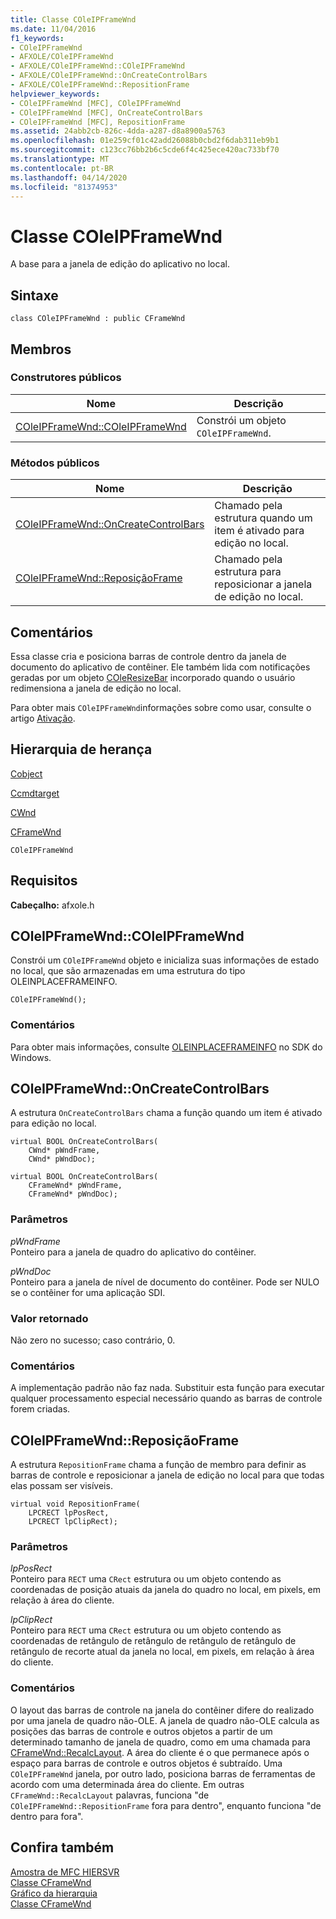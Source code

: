 ```yaml
---
title: Classe COleIPFrameWnd
ms.date: 11/04/2016
f1_keywords:
- COleIPFrameWnd
- AFXOLE/COleIPFrameWnd
- AFXOLE/COleIPFrameWnd::COleIPFrameWnd
- AFXOLE/COleIPFrameWnd::OnCreateControlBars
- AFXOLE/COleIPFrameWnd::RepositionFrame
helpviewer_keywords:
- COleIPFrameWnd [MFC], COleIPFrameWnd
- COleIPFrameWnd [MFC], OnCreateControlBars
- COleIPFrameWnd [MFC], RepositionFrame
ms.assetid: 24abb2cb-826c-4dda-a287-d8a8900a5763
ms.openlocfilehash: 01e259cf01c42add26088b0cbd2f6dab311eb9b1
ms.sourcegitcommit: c123cc76bb2b6c5cde6f4c425ece420ac733bf70
ms.translationtype: MT
ms.contentlocale: pt-BR
ms.lasthandoff: 04/14/2020
ms.locfileid: "81374953"
---
```

# <a name="coleipframewnd-class"></a>Classe COleIPFrameWnd

A base para a janela de edição do aplicativo no local.

## <a name="syntax"></a>Sintaxe

```
class COleIPFrameWnd : public CFrameWnd
```

## <a name="members"></a>Membros

### <a name="public-constructors"></a>Construtores públicos

|Nome|Descrição|
|----------|-----------------|
|[COleIPFrameWnd::COleIPFrameWnd](#coleipframewnd)|Constrói um objeto `COleIPFrameWnd`.|

### <a name="public-methods"></a>Métodos públicos

|Nome|Descrição|
|----------|-----------------|
|[COleIPFrameWnd::OnCreateControlBars](#oncreatecontrolbars)|Chamado pela estrutura quando um item é ativado para edição no local.|
|[COleIPFrameWnd::ReposiçãoFrame](#repositionframe)|Chamado pela estrutura para reposicionar a janela de edição no local.|

## <a name="remarks"></a>Comentários

Essa classe cria e posiciona barras de controle dentro da janela de documento do aplicativo de contêiner. Ele também lida com notificações geradas por um objeto [COleResizeBar](../../mfc/reference/coleresizebar-class.md) incorporado quando o usuário redimensiona a janela de edição no local.

Para obter mais `COleIPFrameWnd`informações sobre como usar, consulte o artigo [Ativação](../../mfc/activation-cpp.md).

## <a name="inheritance-hierarchy"></a>Hierarquia de herança

[Cobject](../../mfc/reference/cobject-class.md)

[Ccmdtarget](../../mfc/reference/ccmdtarget-class.md)

[CWnd](../../mfc/reference/cwnd-class.md)

[CFrameWnd](../../mfc/reference/cframewnd-class.md)

`COleIPFrameWnd`

## <a name="requirements"></a>Requisitos

**Cabeçalho:** afxole.h

## <a name="coleipframewndcoleipframewnd"></a><a name="coleipframewnd"></a>COleIPFrameWnd::COleIPFrameWnd

Constrói um `COleIPFrameWnd` objeto e inicializa suas informações de estado no local, que são armazenadas em uma estrutura do tipo OLEINPLACEFRAMEINFO.

```
COleIPFrameWnd();
```

### <a name="remarks"></a>Comentários

Para obter mais informações, consulte [OLEINPLACEFRAMEINFO](/windows/win32/api/oleidl/ns-oleidl-oleinplaceframeinfo) no SDK do Windows.

## <a name="coleipframewndoncreatecontrolbars"></a><a name="oncreatecontrolbars"></a>COleIPFrameWnd::OnCreateControlBars

A estrutura `OnCreateControlBars` chama a função quando um item é ativado para edição no local.

```
virtual BOOL OnCreateControlBars(
    CWnd* pWndFrame,
    CWnd* pWndDoc);

virtual BOOL OnCreateControlBars(
    CFrameWnd* pWndFrame,
    CFrameWnd* pWndDoc);
```

### <a name="parameters"></a>Parâmetros

*pWndFrame*<br/>
Ponteiro para a janela de quadro do aplicativo do contêiner.

*pWndDoc*<br/>
Ponteiro para a janela de nível de documento do contêiner. Pode ser NULO se o contêiner for uma aplicação SDI.

### <a name="return-value"></a>Valor retornado

Não zero no sucesso; caso contrário, 0.

### <a name="remarks"></a>Comentários

A implementação padrão não faz nada. Substituir esta função para executar qualquer processamento especial necessário quando as barras de controle forem criadas.

## <a name="coleipframewndrepositionframe"></a><a name="repositionframe"></a>COleIPFrameWnd::ReposiçãoFrame

A estrutura `RepositionFrame` chama a função de membro para definir as barras de controle e reposicionar a janela de edição no local para que todas elas possam ser visíveis.

```
virtual void RepositionFrame(
    LPCRECT lpPosRect,
    LPCRECT lpClipRect);
```

### <a name="parameters"></a>Parâmetros

*lpPosRect*<br/>
Ponteiro para `RECT` uma `CRect` estrutura ou um objeto contendo as coordenadas de posição atuais da janela do quadro no local, em pixels, em relação à área do cliente.

*lpClipRect*<br/>
Ponteiro para `RECT` uma `CRect` estrutura ou um objeto contendo as coordenadas de retângulo de retângulo de retângulo de retângulo de retângulo de recorte atual da janela no local, em pixels, em relação à área do cliente.

### <a name="remarks"></a>Comentários

O layout das barras de controle na janela do contêiner difere do realizado por uma janela de quadro não-OLE. A janela de quadro não-OLE calcula as posições das barras de controle e outros objetos a partir de um determinado tamanho de janela de quadro, como em uma chamada para [CFrameWnd::RecalcLayout](../../mfc/reference/cframewnd-class.md#recalclayout). A área do cliente é o que permanece após o espaço para barras de controle e outros objetos é subtraído. Uma `COleIPFrameWnd` janela, por outro lado, posiciona barras de ferramentas de acordo com uma determinada área do cliente. Em outras `CFrameWnd::RecalcLayout` palavras, funciona "de `COleIPFrameWnd::RepositionFrame` fora para dentro", enquanto funciona "de dentro para fora".

## <a name="see-also"></a>Confira também

[Amostra de MFC HIERSVR](../../overview/visual-cpp-samples.md)<br/>
[Classe CFrameWnd](../../mfc/reference/cframewnd-class.md)<br/>
[Gráfico da hierarquia](../../mfc/hierarchy-chart.md)<br/>
[Classe CFrameWnd](../../mfc/reference/cframewnd-class.md)

